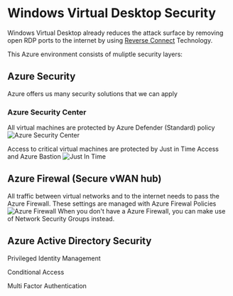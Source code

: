 # Windows Virtual Desktop Security

Windows Virtual Desktop already reduces the attack surface by removing open RDP ports to the internet by using [Reverse Connect](https://docs.microsoft.com/en-us/azure/virtual-desktop/network-connectivity#reverse-connect-transport) Technology.

This Azure environment consists of muliptle security layers:

## Azure Security

Azure offers us many security solutions that we can apply

### Azure Security Center

All virtual machines are protected by Azure Defender (Standard) policy
![Azure Security Center](https://chlams.blob.core.windows.net/public/reddogproductions/pics/ASC.png)

Access to critical virtual machines are protected by Just in Time Access and Azure Bastion
![Just In Time](https://chlams.blob.core.windows.net/public/reddogproductions/pics/JIT.png)

## Azure Firewal (Secure vWAN hub)

All traffic between virtual networks and to the internet needs to pass the Azure Firewall.
These settings are managed with Azure Firewal Policies
![Azure Firewall](https://chlams.blob.core.windows.net/public/reddogproductions/pics/firewall.png)
When you don't have a Azure Firewall, you can make use of Network Security Groups instead.

## Azure Active Directory Security

Privileged Identity Management

Conditional Access

Multi Factor Authentication
